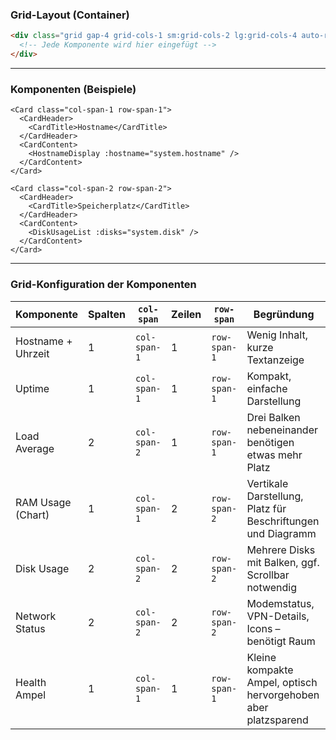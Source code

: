 ### Grid-Layout (Container)

```html
<div class="grid gap-4 grid-cols-1 sm:grid-cols-2 lg:grid-cols-4 auto-rows-[minmax(6rem,auto)]">
  <!-- Jede Komponente wird hier eingefügt -->
</div>
```

---

### Komponenten (Beispiele)

```vue
<Card class="col-span-1 row-span-1">
  <CardHeader>
    <CardTitle>Hostname</CardTitle>
  </CardHeader>
  <CardContent>
    <HostnameDisplay :hostname="system.hostname" />
  </CardContent>
</Card>

<Card class="col-span-2 row-span-2">
  <CardHeader>
    <CardTitle>Speicherplatz</CardTitle>
  </CardHeader>
  <CardContent>
    <DiskUsageList :disks="system.disk" />
  </CardContent>
</Card>
```

---

### Grid-Konfiguration der Komponenten

| Komponente         | Spalten | `col-span`     | Zeilen | `row-span`     | Begründung                                                        |
|--------------------|---------|----------------|--------|----------------|-------------------------------------------------------------------|
| Hostname + Uhrzeit | 1       | `col-span-1`   | 1      | `row-span-1`   | Wenig Inhalt, kurze Textanzeige                                   |
| Uptime             | 1       | `col-span-1`   | 1      | `row-span-1`   | Kompakt, einfache Darstellung                                     |
| Load Average       | 2       | `col-span-2`   | 1      | `row-span-1`   | Drei Balken nebeneinander benötigen etwas mehr Platz              |
| RAM Usage (Chart)  | 1       | `col-span-1`   | 2      | `row-span-2`   | Vertikale Darstellung, Platz für Beschriftungen und Diagramm      |
| Disk Usage         | 2       | `col-span-2`   | 2      | `row-span-2`   | Mehrere Disks mit Balken, ggf. Scrollbar notwendig                |
| Network Status     | 2       | `col-span-2`   | 2      | `row-span-2`   | Modemstatus, VPN-Details, Icons – benötigt Raum                   |
| Health Ampel       | 1       | `col-span-1`   | 1      | `row-span-1`   | Kleine kompakte Ampel, optisch hervorgehoben aber platzsparend    |
